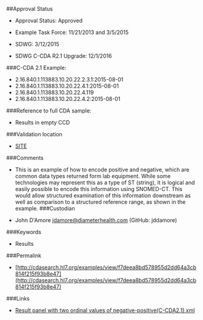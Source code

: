 ##Approval Status 

* Approval Status: Approved
* Example Task Force: 11/21/2013 and 3/5/2015
* SDWG: 3/12/2015

* SDWG C-CDA R2.1 Upgrade: 12/1/2016    

###C-CDA 2.1 Example: 


* 2.16.840.1.113883.10.20.22.2.3.1:2015-08-01
* 2.16.840.1.113883.10.20.22.4.1:2015-08-01
* 2.16.840.1.113883.10.20.22.4.119
* 2.16.840.1.113883.10.20.22.4.2:2015-08-01

###Reference to full CDA sample:
* Results in empty CCD


###Validation location

* [SITE](https://sitenv.org/sandbox-ccda/ccda-validator)


###Comments

* This is an example of how to encode positive and negative, which are common data types returned form lab equipment. While some technologies may represent this as a type of ST (string), it is logical and easily possible to encode this information using SNOMED-CT. This would allow structured examination of this information downstream as well as comparison to a structured reference range, as shown in the example.
###Custodian

* John D'Amore jdamore@diameterhealth.com (GitHub: jddamore)



###Keywords

* Results

###Permalink 

* [http://cdasearch.hl7.org/examples/view/f7deea8bd578955d2dd64a3cb814f215f93b8e47](http://cdasearch.hl7.org/examples/view/f7deea8bd578955d2dd64a3cb814f215f93b8e47)

###Links 

* [Result panel with two ordinal values of negative-positive(C-CDA2.1).xml](https://github.com/HL7/C-CDA-Examples/tree/master/Results/Result%20panel%20with%20two%20ordinal%20values%20of%20negative-positive/Result%20panel%20with%20two%20ordinal%20values%20of%20negative-positive%28C-CDA2.1%29.xml)
